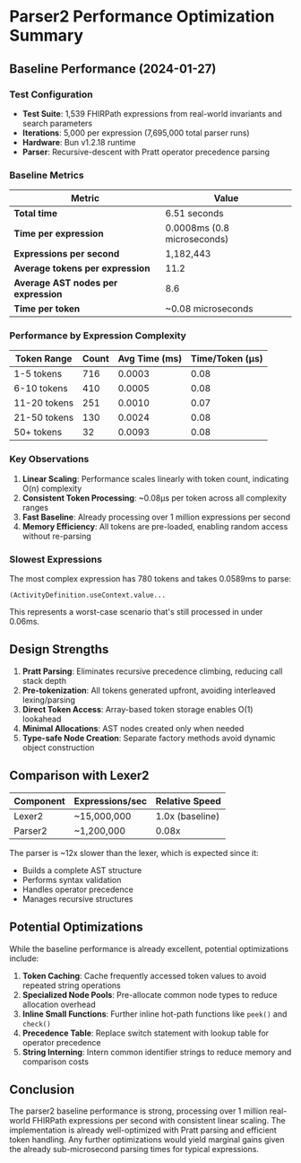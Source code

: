 # Parser2 Performance Optimization Summary

## Baseline Performance (2024-01-27)

### Test Configuration
- **Test Suite**: 1,539 FHIRPath expressions from real-world invariants and search parameters
- **Iterations**: 5,000 per expression (7,695,000 total parser runs)
- **Hardware**: Bun v1.2.18 runtime
- **Parser**: Recursive-descent with Pratt operator precedence parsing

### Baseline Metrics

| Metric | Value |
|--------|-------|
| **Total time** | 6.51 seconds |
| **Time per expression** | 0.0008ms (0.8 microseconds) |
| **Expressions per second** | 1,182,443 |
| **Average tokens per expression** | 11.2 |
| **Average AST nodes per expression** | 8.6 |
| **Time per token** | ~0.08 microseconds |

### Performance by Expression Complexity

| Token Range | Count | Avg Time (ms) | Time/Token (μs) |
|-------------|-------|---------------|-----------------|
| 1-5 tokens | 716 | 0.0003 | 0.08 |
| 6-10 tokens | 410 | 0.0005 | 0.08 |
| 11-20 tokens | 251 | 0.0010 | 0.07 |
| 21-50 tokens | 130 | 0.0024 | 0.08 |
| 50+ tokens | 32 | 0.0093 | 0.08 |

### Key Observations

1. **Linear Scaling**: Performance scales linearly with token count, indicating O(n) complexity
2. **Consistent Token Processing**: ~0.08μs per token across all complexity ranges
3. **Fast Baseline**: Already processing over 1 million expressions per second
4. **Memory Efficiency**: All tokens are pre-loaded, enabling random access without re-parsing

### Slowest Expressions

The most complex expression has 780 tokens and takes 0.0589ms to parse:
```
(ActivityDefinition.useContext.value...
```

This represents a worst-case scenario that's still processed in under 0.06ms.

## Design Strengths

1. **Pratt Parsing**: Eliminates recursive precedence climbing, reducing call stack depth
2. **Pre-tokenization**: All tokens generated upfront, avoiding interleaved lexing/parsing
3. **Direct Token Access**: Array-based token storage enables O(1) lookahead
4. **Minimal Allocations**: AST nodes created only when needed
5. **Type-safe Node Creation**: Separate factory methods avoid dynamic object construction

## Comparison with Lexer2

| Component | Expressions/sec | Relative Speed |
|-----------|----------------|----------------|
| Lexer2 | ~15,000,000 | 1.0x (baseline) |
| Parser2 | ~1,200,000 | 0.08x |

The parser is ~12x slower than the lexer, which is expected since it:
- Builds a complete AST structure
- Performs syntax validation
- Handles operator precedence
- Manages recursive structures

## Potential Optimizations

While the baseline performance is already excellent, potential optimizations include:

1. **Token Caching**: Cache frequently accessed token values to avoid repeated string operations
2. **Specialized Node Pools**: Pre-allocate common node types to reduce allocation overhead
3. **Inline Small Functions**: Further inline hot-path functions like `peek()` and `check()`
4. **Precedence Table**: Replace switch statement with lookup table for operator precedence
5. **String Interning**: Intern common identifier strings to reduce memory and comparison costs

## Conclusion

The parser2 baseline performance is strong, processing over 1 million real-world FHIRPath expressions per second with consistent linear scaling. The implementation is already well-optimized with Pratt parsing and efficient token handling. Any further optimizations would yield marginal gains given the already sub-microsecond parsing times for typical expressions.